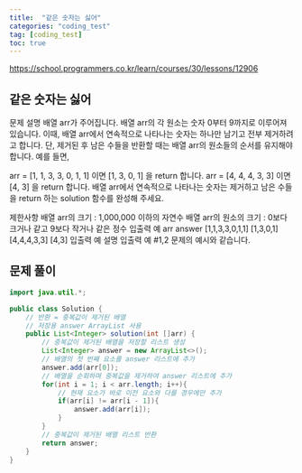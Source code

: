 ```yaml
---
title:  "같은 숫자는 싫어"
categories: "coding_test"
tag: [coding_test]
toc: true
---
```


https://school.programmers.co.kr/learn/courses/30/lessons/12906

## 같은 숫자는 싫어

문제 설명
배열 arr가 주어집니다. 배열 arr의 각 원소는 숫자 0부터 9까지로 이루어져 있습니다. 이때, 배열 arr에서 연속적으로 나타나는 숫자는 하나만 남기고 전부 제거하려고 합니다. 단, 제거된 후 남은 수들을 반환할 때는 배열 arr의 원소들의 순서를 유지해야 합니다. 예를 들면,

arr = [1, 1, 3, 3, 0, 1, 1] 이면 [1, 3, 0, 1] 을 return 합니다.
arr = [4, 4, 4, 3, 3] 이면 [4, 3] 을 return 합니다.
배열 arr에서 연속적으로 나타나는 숫자는 제거하고 남은 수들을 return 하는 solution 함수를 완성해 주세요.

제한사항
배열 arr의 크기 : 1,000,000 이하의 자연수
배열 arr의 원소의 크기 : 0보다 크거나 같고 9보다 작거나 같은 정수
입출력 예
arr	answer
[1,1,3,3,0,1,1]	[1,3,0,1]
[4,4,4,3,3]	[4,3]
입출력 예 설명
입출력 예 #1,2
문제의 예시와 같습니다.

## 문제 풀이
```java
import java.util.*;

public class Solution {
    // 반환 = 중복값이 제거된 배열
    // 저장용 answer ArrayList 사용
    public List<Integer> solution(int []arr) {
        // 중복값이 제거된 배열을 저장할 리스트 생성
        List<Integer> answer = new ArrayList<>();
        // 배열의 첫 번째 요소를 answer 리스트에 추가
        answer.add(arr[0]);
        // 배열을 순회하며 중복값을 제거하여 answer 리스트에 추가
        for(int i = 1; i < arr.length; i++){
            // 현재 요소가 바로 이전 요소와 다를 경우에만 추가
            if(arr[i] != arr[i - 1]){
                answer.add(arr[i]);
            }
        }
        // 중복값이 제거된 배열 리스트 반환
        return answer;
    }
}
```